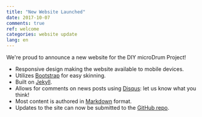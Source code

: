 ```yaml
---
title: "New Website Launched"
date: 2017-10-07
comments: true
ref: welcome
categories: website update
lang: en
---
```

We're proud to announce a new website for the DIY microDrum Project!

* Responsive design making the website available to mobile devices.
* Utilizes [Bootstrap][] for easy skinning.
* Built on [Jekyll][].
* Allows for comments on news posts using
  [Disqus](https://disqus.com): let us know what you think!
* Most content is authored in [Markdown][] format.
* Updates to the site can now be submitted to the [GitHub repo][git].

[Bootstrap]: http://getbootstrap.com/
[Jekyll]: http://jekyllrb.com/
[Markdown]: http://daringfireball.net/projects/markdown/
[git]: https://github.com/microdrum/microdrum.github.io
[LESS]: http://lesscss.org/
